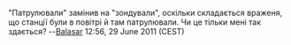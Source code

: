 "Патрулювали" замінив на "зондували", оскільки складається враженя, що
станції були в повітрі й там патрулювали. Чи це тільки мені так
здається? --[Balasar](User:Balasar "wikilink") 12:56, 29 June 2011
(CEST)